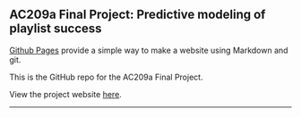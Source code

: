## AC209a Final Project: Predictive modeling of playlist success

[Github Pages](https://pages.github.com) provide a simple way to make a
website using Markdown and git.

This is the GitHub repo for the AC209a Final Project.

View the project website [here](https://maxgmarin.github.io/AC209a_FinalProject_EEM/).

---
